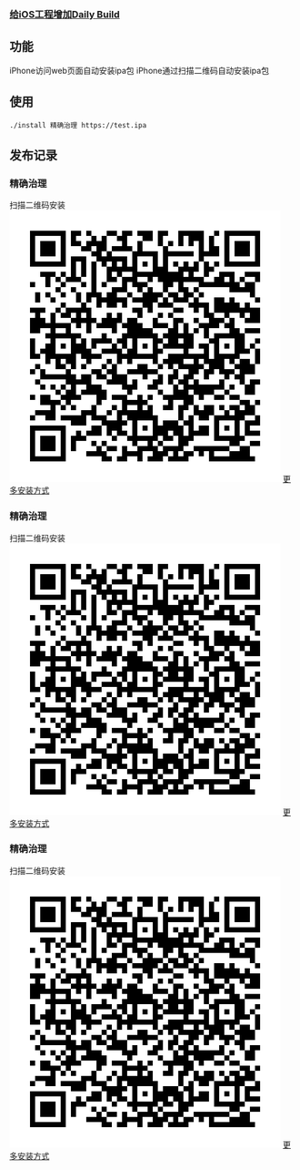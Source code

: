 ### [给iOS工程增加Daily Build](http://blog.devtang.com/2012/02/16/apply-daily-build-in-ios-project/)

## 功能
iPhone访问web页面自动安装ipa包
iPhone通过扫描二维码自动安装ipa包

## 使用
```
./install 精确治理 https://test.ipa
```

## 发布记录
### 精确治理
扫描二维码安装
![](/jingquezhili/icon.png)
[更多安装方式](/jingquezhili/index.html)

### 精确治理
扫描二维码安装
![](/jingquezhili/icon.png)
[更多安装方式](/jingquezhili/index.html)

### 精确治理
扫描二维码安装
![](/jingquezhili/icon.png)
[更多安装方式](/jingquezhili/index.html)

